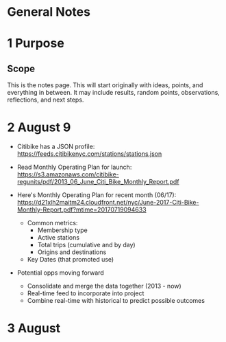 # General Notes 

# 1 Purpose
## Scope
This is the notes page.  This will start originally with ideas, points, and everything in between.  It may include results, random points, observations, reflections, and next steps.  


# 2 August 9
* Citibike has a JSON profile: https://feeds.citibikenyc.com/stations/stations.json
* Read Monthly Operating Plan for launch: https://s3.amazonaws.com/citibike-regunits/pdf/2013_06_June_Citi_Bike_Monthly_Report.pdf
* Here's Monthly Operating Plan for recent month (06/17): https://d21xlh2maitm24.cloudfront.net/nyc/June-2017-Citi-Bike-Monthly-Report.pdf?mtime=20170719094633
  * Common metrics:
    * Membership type
    * Active stations
    * Total trips (cumulative and by day)
    * Origins and destinations
  * Key Dates (that promoted use)
    
* Potential opps moving forward
  * Consolidate and merge the data together (2013 - now)
  * Real-time feed to incorporate into project
  * Combine real-time with historical to predict possible outcomes


# 3 August 

